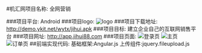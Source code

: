 ﻿#机汇网项目名称: 全网营销

###项目平台: Android
###项目logo: ![logo](http://m1.jihui88.com/ico.png)
###项目下载地址: http://demo.ykit.net/wytx/jihui.apk
###项目目标: 建立企业自己的互联网销售平台
###项目网址: http://app.jihui88.com
###项目页面: 
![登录页](http://dfwjjingtai.b0.upaiyun.com/upload//g//g2//ggggfj//picture//2017//02//27/df699ae5-03b1-42cf-9f99-c3f126614285.jpg!160)
![主页](http://dfwjjingtai.b0.upaiyun.com/upload//g//g2//ggggfj//picture//2017//02//27/e1166047-17cd-4f6d-86c9-9bd7ecf2430a.jpg!160)![订单页](http://dfwjjingtai.b0.upaiyun.com/upload//g//g2//ggggfj//picture//2017//02//27/8989e1e6-9d45-4e02-921c-bec2189c4e41.jpg!160)
##前端实现代码:
基础框架:Angular.js
上传组件:jquery.fileupload.js